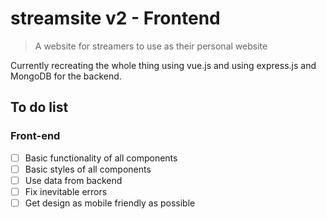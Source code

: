 # streamsite v2 - Frontend

> A website for streamers to use as their personal website

Currently recreating the whole thing using vue.js and using express.js and MongoDB for the backend.

## To do list

### Front-end

- [ ] Basic functionality of all components
- [ ] Basic styles of all components
- [ ] Use data from backend
- [ ] Fix inevitable errors
- [ ] Get design as mobile friendly as possible
